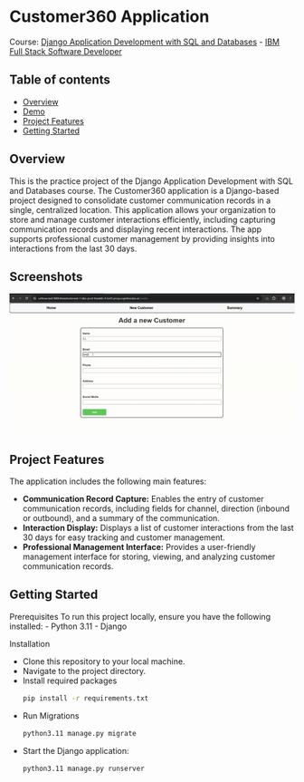 # Customer360 Application

Course: [Django Application Development with SQL and Databases](https://www.coursera.org/learn/developing-applications-with-sql-databases-and-django?specialization=ibm-full-stack-cloud-developer) - [IBM Full Stack Software Developer](https://www.coursera.org/professional-certificates/ibm-full-stack-cloud-developer)

## Table of contents

- [Overview](#overview)
- [Demo](#demo)
- [Project Features](#project-features)
- [Getting Started](#getting-started)


## Overview
This is the practice project of the Django Application Development with SQL and Databases course. The Customer360 application is a Django-based project designed to consolidate customer communication records in a single, centralized location. This application allows your organization to store and manage customer interactions efficiently, including capturing communication records and displaying recent interactions. The app supports professional customer management by providing insights into interactions from the last 30 days.

## Screenshots
![Demo](./demo.gif)

## Project Features
The application includes the following main features:
  - **Communication Record Capture:** Enables the entry of customer communication records, including fields for channel, direction (inbound or outbound), and a summary of the communication.
  - **Interaction Display:** Displays a list of customer interactions from the last 30 days for easy tracking and customer management.
  - **Professional Management Interface:** Provides a user-friendly management interface for storing, viewing, and analyzing customer communication records.

## Getting Started
Prerequisites
  To run this project locally, ensure you have the following installed:
    - Python 3.11
    - Django

Installation
  - Clone this repository to your local machine. 
  - Navigate to the project directory.
  - Install required packages
    ``` bash
    pip install -r requirements.txt
    ```
  - Run Migrations
    ``` bash
    python3.11 manage.py migrate
    ```
  - Start the Django application:
    ``` bash
    python3.11 manage.py runserver
    ```
